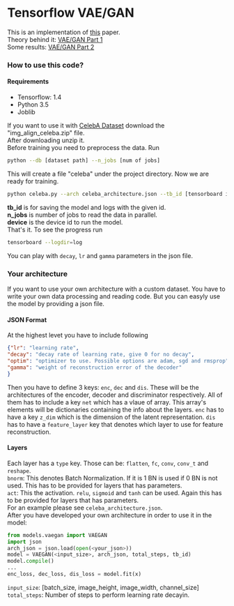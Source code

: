 # Tensorflow VAE/GAN
This is an implementation of [this](https://arxiv.org/pdf/1512.09300.pdf) paper.  
Theory behind it: [VAE/GAN Part 1](https://ceteke.github.io/vae-gan-p1/)  
Some results: [VAE/GAN Part 2](https://ceteke.github.io/vae-gan-p2/)  
### How to use this code?
#### Requirements
* Tensorflow: 1.4
* Python 3.5
* Joblib

If you want to use it with [CelebA Dataset](http://mmlab.ie.cuhk.edu.hk/projects/CelebA.html) download the "img_align_celeba.zip" file.  
After downloading unzip it.  
Before training you need to preprocess the data. Run  
```bash
python --db [dataset path] --n_jobs [num of jobs]
```
This will create a file "celeba" under the project directory. Now we are ready for training.  
```bash
python celeba.py --arch celeba_architecture.json --tb_id [tensorboard id] --n_jobs [number of jobs] --device [device id]
```
**tb_id** is for saving the model and logs with the given id.  
**n_jobs** is number of jobs to read the data in parallel.  
**device** is the device id to run the model.  
That's it. To see the progress run
```bash
tensorboard --logdir=log
```
You can play with ```decay```, ```lr``` and ```gamma``` parameters in the json file.
### Your architecture
If you want to use your own architecture with a custom dataset. You have to write your own data processing and reading code. But you can easyly use the model by providing a json file.
#### JSON Format
At the highest levet you have to include following
```json
{"lr": "learning rate",
"decay": "decay rate of learning rate, give 0 for no decay",
"optim": "optimizer to use. Possible options are adam, sgd and rmsprop",
"gamma": "weight of reconstruction error of the decoder"
}
```
Then you have to define 3 keys: ```enc```, ```dec``` and ```dis```. These will be the architectures of the encoder, decoder and discriminator respectively. All of them has to include a key ```net``` which has a vlaue of array. This array's elements will be dictionaries containing the info about the layers. ```enc``` has to have a key ```z_dim``` which is the dimension of the latent representation. ```dis``` has to have a ```feature_layer``` key that denotes which layer to use for feature reconstruction.  
#### Layers
Each layer has a ```type``` key. Those can be: ```flatten```, ```fc```, ```conv```,  ```conv_t``` and ```reshape```.  
```bnorm```: This denotes Batch Normalization. If it is 1 BN is used if 0 BN is not used. This has to be provided for layers that has parameters.  
```act```: This the activation. ```relu```, ```sigmoid``` and ```tanh``` can be used. Again this has to be provided for layers that has parameters.  
For an example please see ```celeba_architecture.json```.  
After you have developed your own architecture in order to use it in the model:  
```python
from models.vaegan import VAEGAN
import json
arch_json = json.load(open(<your_json>))
model = VAEGAN(<input_size>, arch_json, total_steps, tb_id)
model.compile()
...
enc_loss, dec_loss, dis_loss = model.fit(x)
```
```input_size```: [batch_size, image_height, image_width, channel_size]  
```total_steps```: Number of steps to perform learning rate decayin.
